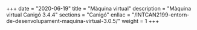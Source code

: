 +++
date        = "2020-06-19"
title       = "Màquina virtual"
description = "Màquina virtual Canigó 3.4.4"
sections    = "Canigó"
enllac		= "/INTCAN2199-entorn-de-desenvolupament-maquina-virtual-3.0.5/"
weight		= 1
+++
